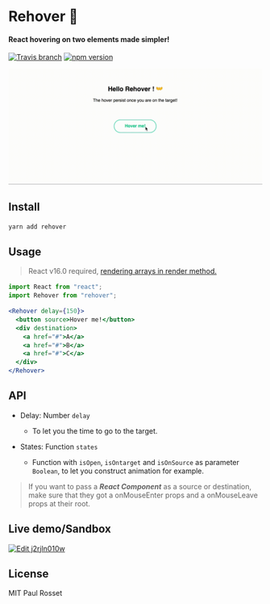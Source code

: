 # Rehover 👐

#### React hovering on two elements made simpler!

[![Travis branch](https://img.shields.io/travis/PaulRosset/rehover/master.svg)](https://travis-ci.org/PaulRosset/rehover)
[![npm version](https://badge.fury.io/js/rehover.svg)](https://badge.fury.io/js/rehover)

![](demo.gif)

## Install

```sh
yarn add rehover
```

## Usage

> React v16.0 required, [rendering arrays in render method.](https://reactjs.org/blog/2017/09/26/react-v16.0.html)

```js
import React from "react";
import Rehover from "rehover";
```

```jsx
<Rehover delay={150}>
  <button source>Hover me!</button>
  <div destination>
    <a href="#">A</a>
    <a href="#">B</a>
    <a href="#">C</a>
  </div>
</Rehover>
```

## API

* Delay: Number `delay`

  * To let you the time to go to the target.

* States: Function `states`
  * Function with `isOpen`, `isOntarget` and `isOnSource` as parameter `Boolean`, to let you construct animation for example.

> If you want to pass a **_React Component_** as a source or destination, make sure that they got a onMouseEnter props and a onMouseLeave props at their root.

## Live demo/Sandbox

[![Edit j2rjln010w](https://codesandbox.io/static/img/play-codesandbox.svg)](https://codesandbox.io/s/0o78oxx3w0)

## License

MIT Paul Rosset

